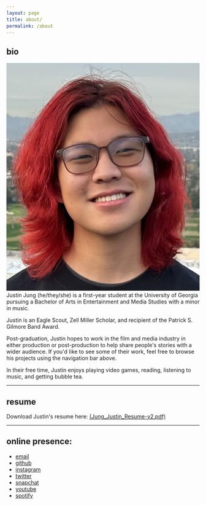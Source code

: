 ```yaml
---
layout: page
title: about/
permalink: /about
---
```

## bio
![Justin's headshot](assets/img/headshot.jpg)Justin Jung (he/they/she) is a first-year student at the University of Georgia pursuing a Bachelor of Arts in Entertainment and Media Studies with a minor in music.
 
Justin is an Eagle Scout, Zell Miller Scholar, and recipient of the Patrick S. Gilmore Band Award.
 
Post-graduation, Justin hopes to work in the film and media industry in either production or post-production to help share people's stories with a wider audience. If you'd like to see some of their work, feel free to browse his projects using the navigation bar above.
 
In their free time, Justin enjoys playing video games, reading, listening to music, and getting bubble tea.

<hr class="in-content">

## resume
Download Justin's resume here: [(Jung_Justin_Resume-v2.pdf)](/assets/pdf/Jung_Justin_Resume-v2.pdf)

<hr>

## online presence:
+ [email](mailto:justin@bustinbung.com)
+ [github](https://github.com/bustinbung)
+ [instagram](https://instagram.com/bustinbung)
+ [twitter](https://twitter.com/bustinbung)
+ [snapchat](https://t.snapchat.com/kR0XK2AW)
+ [youtube](https://www.youtube.com/@bustinbung)
+ [spotify](https://open.spotify.com/user/31ww575syjxqf7h653q36evvbgeu?si=b48408449b544942)